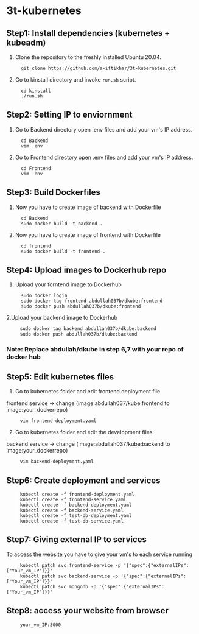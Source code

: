 # 3t-kubernetes

## Step1: Install dependencies (kubernetes + kubeadm)
1. Clone the repository to the freshly installed Ubuntu 20.04.

         git clone https://github.com/a-iftikhar/3t-kubernetes.git
     
2. Go to kinstall directory and invoke `run.sh` script.
         
         cd kinstall
         ./run.sh  

## Step2: Setting IP to enviornment 

1. Go to Backend directory open .env files and add your vm's IP address.
         
         cd Backend
         vim .env

2. Go to Frontend directory open .env files and add your vm's IP address.
         
         cd Frontend
         vim .env
         
## Step3: Build Dockerfiles

1. Now you have to create image of backend with Dockerfile
         
         cd Backend
         sudo docker build -t backend .

2. Now you have to create image of frontend with Dockerfile
         
         cd frontend
         sudo docker build -t frontend .
         
## Step4: Upload images to Dockerhub repo
         
1. Upload your forntend image to Dockerhub
         
         sudo docker login
         sudo docker tag frontend abdullah037b/dkube:frontend
         sudo docker push abdullah037b/dkube:frontend

2.Upload your backend image to Dockerhub

         sudo docker tag backend abdullah037b/dkube:backend
         sudo docker push abdullah037b/dkube:backend
         
### Note: Replace abdullah/dkube in step 6,7 with your repo of docker hub

## Step5: Edit kubernetes files

1. Go to kubernetes folder and edit frontend deployment file

frontend service -> change (image:abdullah037/kube:frontend to image:your_dockerrepo)
         
         vim frontend-deployment.yaml 

2. Go to kubernetes folder and edit the development files

backend service -> change (image:abdullah037/kube:backend to image:your_dockerrepo)
         
         vim backend-deployment.yaml
         
## Step6: Create deployment and services 

         kubectl create -f frontend-deployment.yaml
         kubectl create -f frontend-service.yaml
         kubectl create -f backend-deployment.yaml
         kubectl create -f backend-service.yaml
         kubectl create -f test-db-deployment.yaml
         kubectl create -f test-db-service.yaml

## Step7: Giving external IP to services

To access the website you have to give your vm's to each service running
         
         kubectl patch svc frontend-service -p '{"spec":{"externalIPs":["Your_vm_IP"]}}' 
         kubectl patch svc backend-service -p '{"spec":{"externalIPs":["Your_vm_IP"]}}'
         kubectl patch svc mongodb -p '{"spec":{"externalIPs":["Your_vm_IP"]}}'

## Step8: access your website from browser
          
         your_vm_IP:3000












